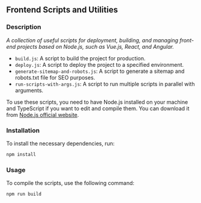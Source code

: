 ## Frontend Scripts and Utilities

### Description

*A collection of useful scripts for deployment, building, and managing front-end projects based on Node.js, such as Vue.js, React, and Angular.*

- `build.js`: A script to build the project for production.
- `deploy.js`: A script to deploy the project to a specified environment.
- `generate-sitemap-and-robots.js`: A script to generate a sitemap and robots.txt file for SEO purposes.
- `run-scripts-with-args.js`: A script to run multiple scripts in parallel with arguments.

To use these scripts, you need to have Node.js installed on your machine and TypeScript if you want to edit and compile them. You can download it from [Node.js official website](https://nodejs.org/).


### Installation

To install the necessary dependencies, run:

```bash
npm install
```

### Usage

To compile the scripts, use the following command:

```bash
npm run build
```